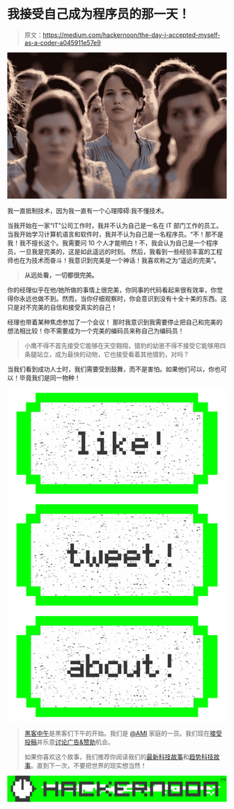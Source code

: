 # 我接受自己成为程序员的那一天！

> 原文：<https://medium.com/hackernoon/the-day-i-accepted-myself-as-a-coder-a045911e57e9>

![](img/8b07f676d4b7a61daccea3ca7a4e5a73.png)

我一直抵制技术，因为我一直有一个心理障碍:我不懂技术。

当我开始在一家“IT”公司工作时，我并不认为自己是一名在 IT 部门工作的员工。当我开始学习计算机语言和软件时，我并不认为自己是一名程序员。“不！那不是我！我不擅长这个。我需要问 10 个人才能明白！不，我会认为自己是一个程序员，一旦我是完美的，这是如此遥远的时刻。
然后，我看到一些经验丰富的工程师也在为技术而奋斗！我意识到完美是一个神话！我喜欢称之为“遥远的完美”。

> **从远处看，一切都很完美。**

你的经理似乎在他/她所做的事情上很完美，你同事的代码看起来很有效率，你觉得你永远也做不到。然而，当你仔细观察时，你会意识到没有十全十美的东西。这只是对不完美的自信和接受真实的自己！

经理也带着某种焦虑参加了一个会议！
那时我意识到我需要停止把自己和完美的想法相比较！你不需要成为一个完美的编码员来称自己为编码员！

> 小鹰不得不首先接受它能够在天空翱翔，猎豹的幼崽不得不接受它能够用四条腿站立，成为最快的动物，它也接受看着其他猎豹，对吗？

当我们看到成功人士时，我们需要受到鼓舞，而不是害怕。如果他们可以，你也可以！毕竟我们是同一物种！

[![](img/50ef4044ecd4e250b5d50f368b775d38.png)](http://bit.ly/HackernoonFB)[![](img/979d9a46439d5aebbdcdca574e21dc81.png)](https://goo.gl/k7XYbx)[![](img/2930ba6bd2c12218fdbbf7e02c8746ff.png)](https://goo.gl/4ofytp)

> [黑客中午](http://bit.ly/Hackernoon)是黑客们下午的开始。我们是 [@AMI](http://bit.ly/atAMIatAMI) 家庭的一员。我们现在[接受投稿](http://bit.ly/hackernoonsubmission)并乐意[讨论广告&赞助](mailto:partners@amipublications.com)机会。
> 
> 如果你喜欢这个故事，我们推荐你阅读我们的[最新科技故事](http://bit.ly/hackernoonlatestt)和[趋势科技故事](https://hackernoon.com/trending)。直到下一次，不要把世界的现实想当然！

![](img/be0ca55ba73a573dce11effb2ee80d56.png)